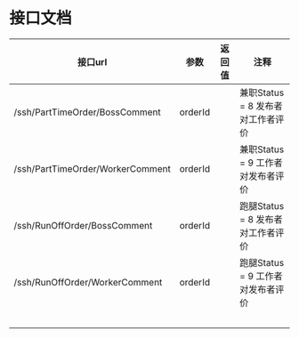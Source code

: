 # 接口文档

| 接口url                            | 参数      | 返回值  | 注释                     |
| -------------------------------- | ------- | ---- | ---------------------- |
| /ssh/PartTimeOrder/BossComment   | orderId |      | 兼职Status = 8 发布者对工作者评价 |
| /ssh/PartTimeOrder/WorkerComment | orderId |      | 兼职Status = 9 工作者对发布者评价 |
| /ssh/RunOffOrder/BossComment     | orderId |      | 跑腿Status = 8 发布者对工作者评价 |
| /ssh/RunOffOrder/WorkerComment   | orderId |      | 跑腿Status = 9 工作者对发布者评价 |
|                                  |         |      |                        |
|                                  |         |      |                        |
|                                  |         |      |                        |
|                                  |         |      |                        |
|                                  |         |      |                        |